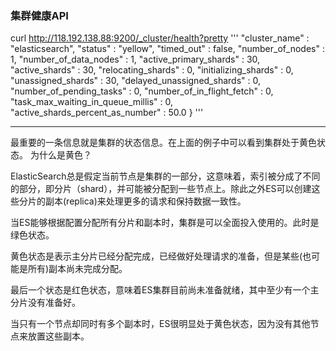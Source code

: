###  集群健康API

curl http://118.192.138.88:9200/_cluster/health?pretty
'''
  "cluster_name" : "elasticsearch",
  "status" : "yellow",
  "timed_out" : false,
  "number_of_nodes" : 1,
  "number_of_data_nodes" : 1,
  "active_primary_shards" : 30,
  "active_shards" : 30,
  "relocating_shards" : 0,
  "initializing_shards" : 0,
  "unassigned_shards" : 30,
  "delayed_unassigned_shards" : 0,
  "number_of_pending_tasks" : 0,
  "number_of_in_flight_fetch" : 0,
  "task_max_waiting_in_queue_millis" : 0,
  "active_shards_percent_as_number" : 50.0
}
'''
***
最重要的一条信息就是集群的状态信息。在上面的例子中可以看到集群处于黄色状态。
为什么是黄色？
    

ElasticSearch总是假定当前节点是集群的一部分，这意味着，索引被分成了不同的部分，即分片（shard），并可能被分配到一些节点上。除此之外ES可以创建这些分片的副本(replica)来处理更多的请求和保持数据一致性。
    

当ES能够根据配置分配所有分片和副本时，集群是可以全面投入使用的。此时是绿色状态。
   
  
黄色状态是表示主分片已经分配完成，已经做好处理请求的准备，但是某些(也可能是所有)副本尚未完成分配。
  
  
最后一个状态是红色状态，意味着ES集群目前尚未准备就绪，其中至少有一个主分片没有准备好。
   
   
当只有一个节点却同时有多个副本时，ES很明显处于黄色状态，因为没有其他节点来放置这些副本。
